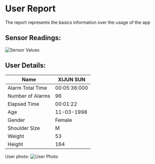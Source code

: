 # User Report
The report represents the basics information over the usage of the app
## Sensor Readings:
![Sensor Values](C:\Users\icadmin\PostureResearchProject\gui/data/img/graphs/graph_20240819105851_2.png)
## User Details:
| Name | XIJUN  SUN |
| --- | --- |
| Alarm Total Time | 00:05:36:000 |
| Number of Alarms | 96 |
| Elapsed Time | 00:01:22 |
| Age | 11-03-1998 |
| Gender | Female |
| Shoulder Size | M |
| Weight | 53 |
| Height | 164 |
User photo:
![User Photo]()
